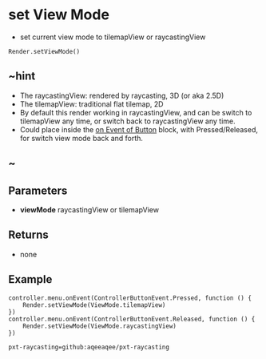 # set View Mode

 * set current view mode to tilemapView or raycastingView 

```sig
Render.setViewMode()
```

## ~hint
 * The raycastingView: rendered by raycasting, 3D (or aka 2.5D) 
 * The tilemapView: traditional flat tilemap, 2D
 * By default this render working in raycastingView, and can be switch to tilemapView any time, or switch back to raycastingView any time.
 * Could place inside the [on Event of Button](/reference/controller/button/on-event) block, with Pressed/Released, for switch view mode back and forth.
## ~

## Parameters
* **viewMode** raycastingView or tilemapView

## Returns

* none

## Example

```blocks
controller.menu.onEvent(ControllerButtonEvent.Pressed, function () {
    Render.setViewMode(ViewMode.tilemapView)
})
controller.menu.onEvent(ControllerButtonEvent.Released, function () {
    Render.setViewMode(ViewMode.raycastingView)
})
```

```package
pxt-raycasting=github:aqeeaqee/pxt-raycasting
```